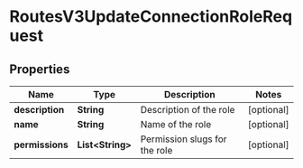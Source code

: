 

# RoutesV3UpdateConnectionRoleRequest


## Properties

| Name | Type | Description | Notes |
|------------ | ------------- | ------------- | -------------|
|**description** | **String** | Description of the role |  [optional] |
|**name** | **String** | Name of the role |  [optional] |
|**permissions** | **List&lt;String&gt;** | Permission slugs for the role |  [optional] |



